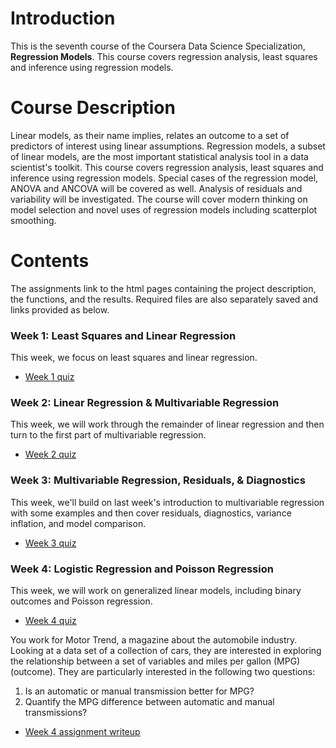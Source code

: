 # Introduction
This is the seventh course of the Coursera Data Science Specialization, **Regression Models**. This course covers regression analysis, least squares and inference using regression models. 

# Course Description
Linear models, as their name implies, relates an outcome to a set of predictors of interest using linear assumptions. Regression models, a subset of linear models, are the most important statistical analysis tool in a data scientist's toolkit. This course covers regression analysis, least squares and inference using regression models. Special cases of the regression model, ANOVA and ANCOVA will be covered as well. Analysis of residuals and variability will be investigated. The course will cover modern thinking on model selection and novel uses of regression models including scatterplot smoothing.

# Contents
The assignments link to the html pages containing the project description, the functions, and the results. Required files are also separately saved and links provided as below.

### Week 1: Least Squares and Linear Regression
This week, we focus on least squares and linear regression.

- [Week 1 quiz](https://wamber-aww.github.io/coursera-data-science/Course07_Regression/W1Quiz.html)

### Week 2: Linear Regression & Multivariable Regression
This week, we will work through the remainder of linear regression and then turn to the first part of multivariable regression.

- [Week 2 quiz](https://wamber-aww.github.io/coursera-data-science/Course07_Regression/W2Quiz.html)

### Week 3: Multivariable Regression, Residuals, & Diagnostics
This week, we'll build on last week's introduction to multivariable regression with some examples and then cover residuals, diagnostics, variance inflation, and model comparison.

- [Week 3 quiz](https://wamber-aww.github.io/coursera-data-science/Course07_Regression/W3Quiz.html)

### Week 4: Logistic Regression and Poisson Regression
This week, we will work on generalized linear models, including binary outcomes and Poisson regression.

- [Week 4 quiz](https://wamber-aww.github.io/coursera-data-science/Course07_Regression/W4Quiz.html)

You work for Motor Trend, a magazine about the automobile industry. Looking at a data set of a collection of cars, they are interested in exploring the relationship between a set of variables and miles per gallon (MPG) (outcome). They are particularly interested in the following two questions:
  1. Is an automatic or manual transmission better for MPG?
  2. Quantify the MPG difference between automatic and manual transmissions?

- [Week 4 assignment writeup](https://wamber-aww.github.io/coursera-data-science/Course07_Regression/W4Hw.html)

